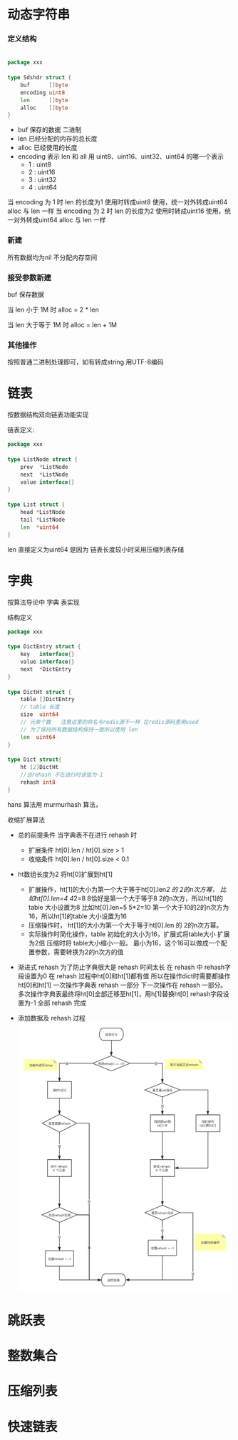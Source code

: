 # 动态字符串

### 定义结构

```go
 
package xxx

type Sdshdr struct {
    buf      []byte
    encoding uint8
    len      []byte
    alloc    []byte
}

```
* buf 保存的数据 二进制
* len 已经分配的内存的总长度
* alloc 已经使用的长度
* encoding 表示 len 和 all 用 uint8、uint16、uint32、uint64 的哪一个表示 
   * 1 : uint8
   * 2 : uint16
   * 3 : uint32
   * 4 : uint64
  
当 encoding 为 1 时 len 的长度为1 使用时转成uint8 使用，统一对外转成uint64 alloc 与 len 一样
当 encoding 为 2 时 len 的长度为2 使用时转成uint16 使用，统一对外转成uint64 alloc 与 len 一样

### 新建

所有数据均为nil 不分配内存空间

### 接受参数新建

buf 保存数据

当 len 小于 1M 时 alloc = 2 * len

当 len 大于等于 1M 时 alloc = len + 1M

### 其他操作

按照普通二进制处理即可，如有转成string 用UTF-8编码

# 链表 

按数据结构双向链表功能实现

链表定义:
```go
package xxx

type ListNode struct {
    prev  *ListNode
    next  *ListNode
    value interface{}
}

type List struct {
    head *ListNode
    tail *ListNode
    len  *uint64
}
```
len 直接定义为uint64 是因为 链表长度较小时采用压缩列表存储

# 字典

按算法导论中 字典 表实现

结构定义
```go
package xxx

type DictEntry struct {
    key   interface{}
    value interface{}
    next  *DictEntry
}

type DictHt struct {
    table []DictEntry
    // table 长度
    size  uint64
    // 元素个数   注意这里的命名与redis源不一样 在redis源码里用used 
    // 为了保持所有数据结构保持一致所以使用 len
    len  uint64
}

type Dict struct{
    ht [2]DictHt
    //当rehash 不在进行时该值为-1
    rehash int8
}
```

hans 算法用 murmurhash 算法，

收缩扩展算法
* 总的前提条件 当字典表不在进行 rehash 时
  * 扩展条件 ht[0].len / ht[0].size > 1
  * 收缩条件 ht[0].len / ht[0].size < 0.1
* ht数组长度为2 将ht[0]扩展到ht[1]
  * 扩展操作，ht[1]的大小为第一个大于等于ht[0].len*2 的 2的n次方幂，
  比如ht[0].len=4 4*2=8 8恰好是第一个大于等于8 2的n次方，所以ht[1]的table 大小设置为8
  比如ht[0].len=5 5*2=10 第一个大于10的2的n次方为16，所以ht[1]的table 大小设置为16
  * 压缩操作时， ht[1]的大小为第一个大于等于ht[0].len 的 2的n次方幂。
  * 实际操作时简化操作，table 初始化的大小为16，扩展式将table大小 扩展为2倍 压缩时将 table大小缩小一般。
  最小为16，这个16可以做成一个配置参数，需要转换为2的n次方的值
  
* 渐进式 rehash
为了防止字典很大是 rehash 时间太长 
在 rehash 中 rehash字段设置为0
在 rehash 过程中ht[0]和ht[1]都有值 所以在操作dict时需要都操作ht[0]和ht[1]
一次操作字典表 rehash 一部分 下一次操作在 rehash 一部分。多次操作字典表最终将ht[0]全部迁移至ht[1]，用h[1]替换ht[0] 
rehash字段设置为-1 全部 rehash 完成

* 添加数据及 rehash 过程
![Image text](images/字典rehash过程.png)


# 跳跃表

# 整数集合

# 压缩列表

# 快速链表
